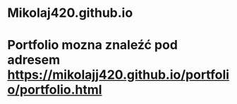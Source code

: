 # Mikolaj420.github.io
# Portfolio mozna znaleźć pod adresem https://mikolajj420.github.io/portfolio/portfolio.html
